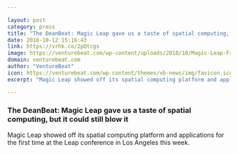 ```yaml
---

layout: post
category: press
title: "The DeanBeat: Magic Leap gave us a taste of spatial computing, but it could still blow it"
date: 2018-10-12 15:16:43
link: https://vrhk.co/2pQtcgs
image: https://venturebeat.com/wp-content/uploads/2018/10/Magic-Leap-Free-Your-Mind-Church-of-Leap.jpg?fit=1668%2C933&strip=all
domain: venturebeat.com
author: "VentureBeat"
icon: https://venturebeat.com/wp-content/themes/vb-news/img/favicon.ico
excerpt: "Magic Leap showed off its spatial computing platform and applications for the first time at the Leap conference in Los Angeles this week."

---
```


### The DeanBeat: Magic Leap gave us a taste of spatial computing, but it could still blow it

Magic Leap showed off its spatial computing platform and applications for the first time at the Leap conference in Los Angeles this week.